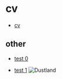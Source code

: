 # cv

- [cv](https://github.com/Neopolita/cv)

<!-- .slide -->

## other

- [test 0](ttps://github.com/Neopolita/cv)

<!-- .slide vertical=true -->

- [test 1](ttps://github.com/Neopolita/cv)
![Dustland](http://img.youtube.com/vi/up7XVYRfiW0/0.jpg)
